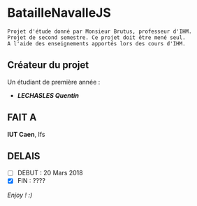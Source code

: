 # BatailleNavalleJS
    Projet d'étude donné par Monsieur Brutus, professeur d'IHM. 
    Projet de second semestre. Ce projet doit être mené seul. 
    A l'aide des enseignements apportés lors des cours d'IHM.

## Créateur du projet

Un étudiant de première année :
- ***LECHASLES Quentin*** 


## FAIT A  
**IUT Caen**, Ifs

## DELAIS
- [ ] DEBUT    :   20 Mars 2018
- [x] FIN      :   ????

*Enjoy ! :)*

